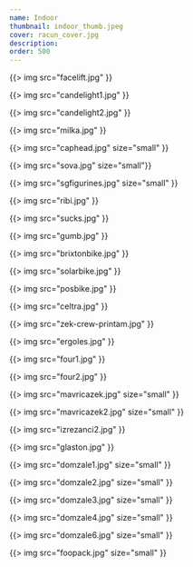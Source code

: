 ```yaml
---
name: Indoor
thumbnail: indoor_thumb.jpeg
cover: racun_cover.jpg
description: 
order: 500
---
```


{{> img src="facelift.jpg" }}

{{> img src="candelight1.jpg" }}

{{> img src="candelight2.jpg" }}

{{> img src="milka.jpg" }}

{{> img src="caphead.jpg" size="small" }}

{{> img src="sova.jpg" size="small"}}

{{> img src="sgfigurines.jpg" size="small" }}

{{> img src="ribi.jpg" }}

{{> img src="sucks.jpg" }}

{{> img src="gumb.jpg" }}

{{> img src="brixtonbike.jpg" }}

{{> img src="solarbike.jpg" }}

{{> img src="posbike.jpg" }}

{{> img src="celtra.jpg" }}

{{> img src="zek-crew-printam.jpg" }}

{{> img src="ergoles.jpg" }}

{{> img src="four1.jpg" }}

{{> img src="four2.jpg" }}

{{> img src="mavricazek.jpg" size="small" }}

{{> img src="mavricazek2.jpg" size="small" }}

{{> img src="izrezanci2.jpg" }}

{{> img src="glaston.jpg" }}

{{> img src="domzale1.jpg" size="small" }}

{{> img src="domzale2.jpg" size="small" }}

{{> img src="domzale3.jpg" size="small" }}

{{> img src="domzale4.jpg" size="small" }}

{{> img src="domzale6.jpg" size="small" }}

{{> img src="foopack.jpg" size="small" }}
